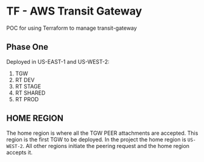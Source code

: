 # TF - AWS Transit Gateway

POC for using Terraform to manage transit-gateway

## Phase One

Deployed in US-EAST-1 and US-WEST-2:

1. TGW
2. RT DEV
3. RT STAGE
4. RT SHARED
5. RT PROD

## HOME REGION

The home region is where all the TGW PEER attachments are accepted. This region is the first TGW to be deployed. In the project the home region is `US-WEST-2`. All other regions initiate the peering request and the home region accepts it.